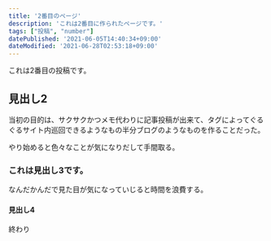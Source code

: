 ```yaml
---
title: '2番目のページ'
description: 'これは2番目に作られたページです。'
tags: ["投稿", "number"]
datePublished: '2021-06-05T14:40:34+09:00'
dateModified: '2021-06-28T02:53:18+09:00'
---
```


これは2番目の投稿です。

## 見出し2

当初の目的は、サクサクかつメモ代わりに記事投稿が出来て、タグによってぐるぐるサイト内巡回できるようなもの半分ブログのようなものを作ることだった。

やり始めると色々なことが気になりだして手間取る。

### これは見出し3です。

なんだかんだで見た目が気になっていじると時間を浪費する。

#### 見出し4

終わり

